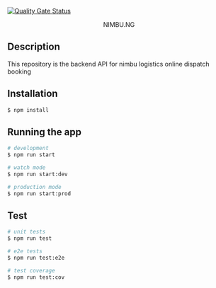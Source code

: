[![Quality Gate Status](https://sonarcloud.io/api/project_badges/measure?project=tuzzy08_nimbu&metric=alert_status)](https://sonarcloud.io/dashboard?id=tuzzy08_nimbu)

<p align="center">NIMBU.NG</p>

## Description

This repository is the backend API for nimbu logistics online dispatch booking 

## Installation

```bash
$ npm install
```

## Running the app

```bash
# development
$ npm run start

# watch mode
$ npm run start:dev

# production mode
$ npm run start:prod
```

## Test

```bash
# unit tests
$ npm run test

# e2e tests
$ npm run test:e2e

# test coverage
$ npm run test:cov
```

